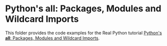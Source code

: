 # Python's __all__: Packages, Modules and Wildcard Imports

This folder provides the code examples for the Real Python tutorial [Python's __all__: Packages, Modules and Wildcard Imports](https://realpython.com/python-all-attribute/).
